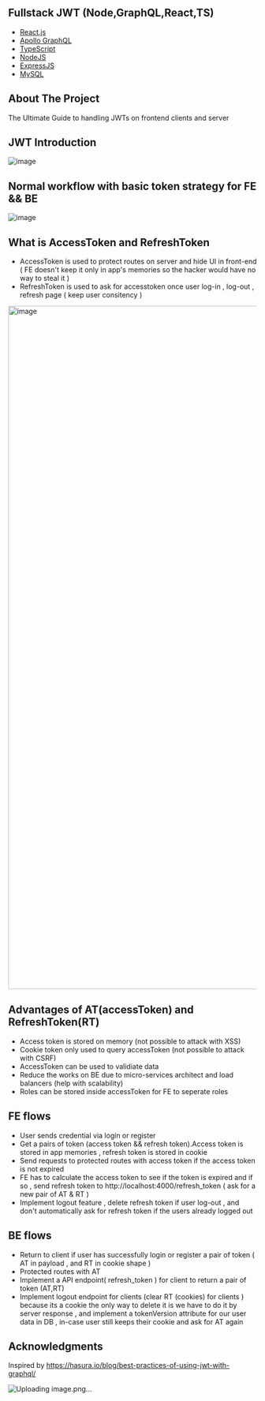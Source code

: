 ## Fullstack JWT (Node,GraphQL,React,TS)
* [React.js](https://reactjs.org/)
* [Apollo GraphQL](https://www.apollographql.com/)
* [TypeScript](https://www.typescriptlang.org/)
* [NodeJS](https://nodejs.org/en/)
* [ExpressJS](https://expressjs.com/)
* [MySQL](https://www.mysql.com/)
## About The Project
The Ultimate Guide to handling JWTs on frontend clients and server

## JWT Introduction
![image](https://user-images.githubusercontent.com/42936326/166942509-aa4fe809-3a63-4361-9b67-78348ecbc0ea.png)

## Normal workflow with basic token strategy for FE && BE
![image](https://user-images.githubusercontent.com/42936326/166943149-f1e95fc2-4483-4fec-961b-90494aaf1c62.png)

## What is AccessToken and RefreshToken
* AccessToken is used to protect routes on server and hide UI in front-end ( FE doesn't keep it only in app's memories so the hacker would have no way to steal it )
* RefreshToken is used to ask for accesstoken once user log-in , log-out , refresh page ( keep user consitency )

<img width="1386" alt="image" src="https://github.com/user-attachments/assets/879e726e-66ff-4858-abc2-0d8e833cfd99">



## Advantages of AT(accessToken) and RefreshToken(RT)
* Access token is stored on memory (not possible to attack with XSS)
* Cookie token only used to query accessToken (not possible to attack with CSRF)
* AccessToken can be used to validiate data
* Reduce the works on BE due to micro-services architect and load balancers (help with scalability)
* Roles can be stored inside accessToken for FE to seperate roles

## FE flows
* User sends credential via login or register
* Get a pairs of token (access token && refresh token).Access token is stored in app memories , refresh token is stored in cookie
* Send requests to protected routes with access token if the access token is not expired
* FE has to calculate the access token to see if the token is expired and if so , send refresh token to http://localhost:4000/refresh_token ( ask for a new pair of AT & RT )
* Implement logout feature , delete refresh token if user log-out , and don't automatically ask for refresh token if the users already logged out

## BE flows
* Return to client if user has successfully login or register a pair of token ( AT in payload , and RT in cookie shape )
* Protected routes with AT
* Implement a API endpoint( refresh_token ) for client to return a pair of token (AT,RT) 
* Implement logout endpoint for clients (clear RT (cookies) for clients ) because its a cookie the only way to delete it is we have to do it by server response , and implement a tokenVersion attribute for our user data in DB , in-case user still keeps their cookie and ask for AT again 

## Acknowledgments
Inspired by https://hasura.io/blog/best-practices-of-using-jwt-with-graphql/

![Uploading image.png…]()

